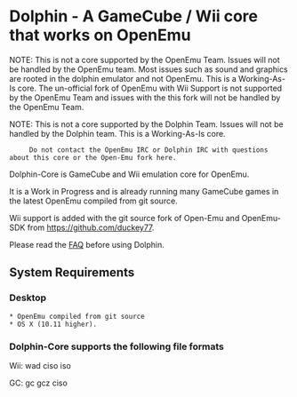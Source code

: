 # Dolphin - A GameCube / Wii core that works on OpenEmu


NOTE:   This is not a core supported by the OpenEmu Team.  Issues will not be handled by the OpenEmu team.
        Most issues such as sound and graphics are rooted in the dolphin emulator and not OpenEmu.
        This is a Working-As-Is core.
        The un-official fork of OpenEmu with Wii Support is not supported by the OpenEmu Team and issues with
        the this fork will not be handled by the OpenEmu Team.

NOTE:   This is not a core supported by the Dolphin Team.  Issues will not be handled by the Dolphin team.
                This is a Working-As-Is core.



         Do not contact the OpenEmu IRC or Dolphin IRC with questions about this core or the Open-Emu fork here.


Dolphin-Core is GameCube and Wii emulation core for OpenEmu.

It is a Work in Progress and is already running many GameCube games in the latest OpenEmu compiled from git source.

Wii support is added with the git source fork of Open-Emu and OpenEmu-SDK from https://github.com/duckey77.

Please read the [FAQ](https://dolphin-emu.org/docs/faq/) before using Dolphin.

## System Requirements
### Desktop

    * OpenEmu compiled from git source
    * OS X (10.11 higher).

### Dolphin-Core supports the following file formats
Wii:
  wad
  ciso
  iso

GC:
  gc
  gcz
  ciso
